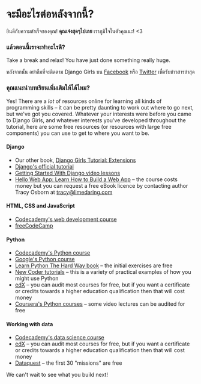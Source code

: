 # จะมีอะไรต่อหลังจากนี้?

ยินดีกับความสำเร็จของคุณ! **คุณเจ๋งสุดๆไปเลย** เราภูมิใจในตัวคุณนะ! <3

### แล้วตอนนี้เราจะทำอะไรดี?

Take a break and relax! You have just done something really huge.

หลังจากนั้น อย่าลืมที่จะติดตาม Django Girls บน [Facebook](http://facebook.com/djangogirls) หรือ [Twitter](https://twitter.com/djangogirls) เพื่อรับข่าวสารล่าสุด

### คุณแนะนำบทเรียนเพิ่มเติมให้ได้ไหม?

Yes! There are a *lot* of resources online for learning all kinds of programming skills – it can be pretty daunting to work out where to go next, but we've got you covered. Whatever your interests were before you came to Django Girls, and whatever interests you've developed throughout the tutorial, here are some free resources (or resources with large free components) you can use to get to where you want to be.

#### Django

- Our other book, [Django Girls Tutorial: Extensions](https://tutorial-extensions.djangogirls.org/)
- [Django's official tutorial](https://docs.djangoproject.com/en/2.0/intro/tutorial01/)
- [Getting Started With Django video lessons](http://www.gettingstartedwithdjango.com/)
- [Hello Web App: Learn How to Build a Web App](https://hellowebbooks.com/learn-django/) – the course costs money but you can request a free eBook licence by contacting author Tracy Osborn at <tracy@limedaring.com>

#### HTML, CSS and JavaScript

- [Codecademy's web development course](https://www.codecademy.com/learn/paths/web-development)
- [freeCodeCamp](https://www.freecodecamp.org/)

#### Python

- [Codecademy's Python course](https://www.codecademy.com/learn/learn-python)
- [Google's Python course](https://developers.google.com/edu/python/)
- [Learn Python The Hard Way book](http://learnpythonthehardway.org/book/) – the initial exercises are free
- [New Coder tutorials](http://newcoder.io/tutorials/) – this is a variety of practical examples of how you might use Python
- [edX](https://www.edx.org/course?search_query=python) – you can audit most courses for free, but if you want a certificate or credits towards a higher education qualification then that will cost money
- [Coursera's Python courses](https://www.coursera.org/specializations/python) – some video lectures can be audited for free

#### Working with data

- [Codecademy's data science course](https://www.codecademy.com/learn/paths/data-science)
- [edX](https://www.edx.org/course/?search_query=python&subject=Data%20Analysis%20%26%20Statistics) – you can audit most courses for free, but if you want a certificate or credits towards a higher education qualification then that will cost money
- [Dataquest](https://www.dataquest.io/) – the first 30 "missions" are free

We can't wait to see what you build next!